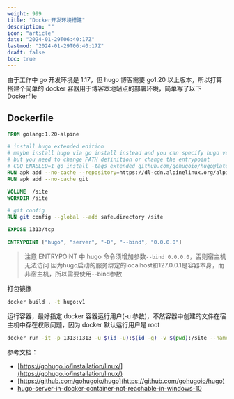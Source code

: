 ```yaml
---
weight: 999
title: "Docker开发环境搭建"
description: ""
icon: "article"
date: "2024-01-29T06:40:17Z"
lastmod: "2024-01-29T06:40:17Z"
draft: false
toc: true
---
```


由于工作中 go 开发环境是 1.17，但 hugo 博客需要 go1.20 以上版本，所以打算搭建个简单的 docker 容器用于博客本地站点的部署环境，简单写了以下 Dockerfile

## Dockerfile

```dockerfile
FROM golang:1.20-alpine

# install hugo extended edition
# maybe install hugo via go install instead and you can specify hugo version
# but you need to change PATH definition or change the entrypoint
# CGO_ENABLED=1 go install -tags extended github.com/gohugoio/hugo@latest
RUN apk add --no-cache --repository=https://dl-cdn.alpinelinux.org/alpine/edge/community hugo
RUN apk add --no-cache git

VOLUME  /site
WORKDIR /site

# git config
RUN git config --global --add safe.directory /site

EXPOSE 1313/tcp

ENTRYPOINT ["hugo", "server", "-D", "--bind", "0.0.0.0"]
```

> 注意 ENTRYPOINT 中 hugo 命令须增加参数`--bind 0.0.0.0`，否则宿主机无法访问
> 因为hugo启动的服务绑定的localhost和127.0.0.1是容器本身，而非宿主机，所以需要使用--bind参数

打包镜像

```bash
docker build . -t hugo:v1
```

运行容器，最好指定 docker 容器运行用户(-u 参数)，不然容器中创建的文件在宿主机中存在权限问题，因为 docker 默认运行用户是 root

```bash
docker run -it -p 1313:1313 -u $(id -u):$(id -g) -v $(pwd):/site --name hugo hugo:v1
```

参考文档：
- [https://gohugo.io/installation/linux/](https://gohugo.io/installation/linux/)
- [https://github.com/gohugoio/hugo](https://github.com/gohugoio/hugo)
- [hugo-server-in-docker-container-not-reachable-in-windows-10](https://stackoverflow.com/questions/59008572/hugo-server-in-docker-container-not-reachable-in-windows-10)